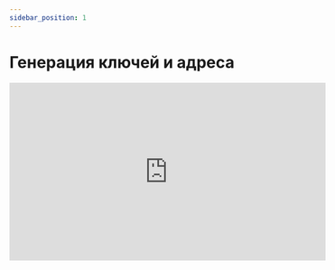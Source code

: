 ```yaml
---
sidebar_position: 1
---
```


# Генерация ключей и адреса

<iframe width="560" height="315" src="https://www.youtube.com/embed/w0UOOGyiCgI" title="YouTube video player" frameborder="0" allow="accelerometer; autoplay; clipboard-write; encrypted-media; gyroscope; picture-in-picture; web-share" allowfullscreen></iframe>

